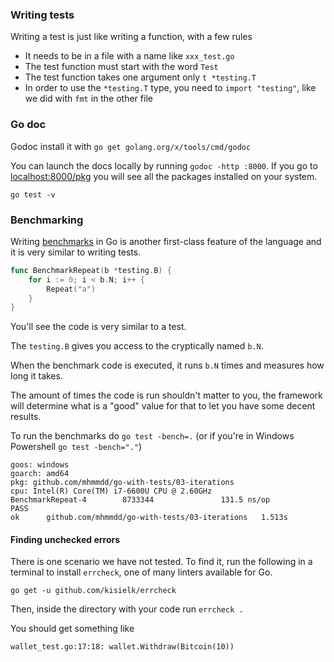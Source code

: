 ### Writing tests

Writing a test is just like writing a function, with a few rules

* It needs to be in a file with a name like `xxx_test.go`
* The test function must start with the word `Test`
* The test function takes one argument only `t *testing.T`
* In order to use the `*testing.T` type, you need to `import "testing"`, like we did with `fmt` in the other file

### Go doc

Godoc install it with `go get golang.org/x/tools/cmd/godoc`

You can launch the docs locally by running `godoc -http :8000`. If you go to [localhost:8000/pkg](http://localhost:8000/pkg) you will see all the packages installed on your system.

`go test -v`

### Benchmarking

Writing [benchmarks](https://golang.org/pkg/testing/#hdr-Benchmarks) in Go is another first-class feature of the language and it is very similar to writing tests.

```go
func BenchmarkRepeat(b *testing.B) {
	for i := 0; i < b.N; i++ {
		Repeat("a")
	}
}
```

You'll see the code is very similar to a test.

The `testing.B` gives you access to the cryptically named `b.N`.

When the benchmark code is executed, it runs `b.N` times and measures how long it takes.

The amount of times the code is run shouldn't matter to you, the framework will determine what is a "good" value for that to let you have some decent results.

To run the benchmarks do `go test -bench=.` (or if you're in Windows Powershell `go test -bench="."`)

```text
goos: windows
goarch: amd64
pkg: github.com/mhmmdd/go-with-tests/03-iterations
cpu: Intel(R) Core(TM) i7-6600U CPU @ 2.60GHz
BenchmarkRepeat-4        8733344               131.5 ns/op
PASS
ok      github.com/mhmmdd/go-with-tests/03-iterations   1.513s
```

#### Finding unchecked errors
There is one scenario we have not tested. To find it, run the following in a terminal to install `errcheck`, one of many linters available for Go.

`go get -u github.com/kisielk/errcheck`

Then, inside the directory with your code run `errcheck .`

You should get something like

`wallet_test.go:17:18: wallet.Withdraw(Bitcoin(10))`